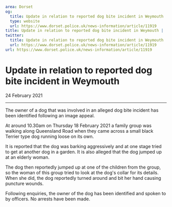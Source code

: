 ```yaml
area: Dorset
og:
  title: Update in relation to reported dog bite incident in Weymouth
  type: website
  url: https://www.dorset.police.uk/news-information/article/11919
title: Update in relation to reported dog bite incident in Weymouth |
twitter:
  title: Update in relation to reported dog bite incident in Weymouth
  url: https://www.dorset.police.uk/news-information/article/11919
url: https://www.dorset.police.uk/news-information/article/11919
```

# Update in relation to reported dog bite incident in Weymouth

24 February 2021

* * *

The owner of a dog that was involved in an alleged dog bite incident has been identified following an image appeal.

At around 10.30am on Thursday 18 February 2021 a family group was walking along Queensland Road when they came across a small black Terrier type dog running loose on its own.

It is reported that the dog was barking aggressively and at one stage tried to get at another dog in a garden. It is also alleged that the dog jumped up at an elderly woman.

The dog then reportedly jumped up at one of the children from the group, so the woman of this group tried to look at the dog's collar for its details. When she did, the dog reportedly turned around and bit her hand causing puncture wounds.

Following enquiries, the owner of the dog has been identified and spoken to by officers. No arrests have been made.
